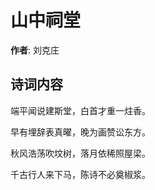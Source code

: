 # 山中祠堂

**作者**: 刘克庄

## 诗词内容

端平闻说建斯堂，白首才重一炷香。

早有埋辞表真曜，晚为画赞讼东方。

秋风浩荡吹坟树，落月依稀照屋梁。

千古行人来下马，陈诗不必奠椒浆。

